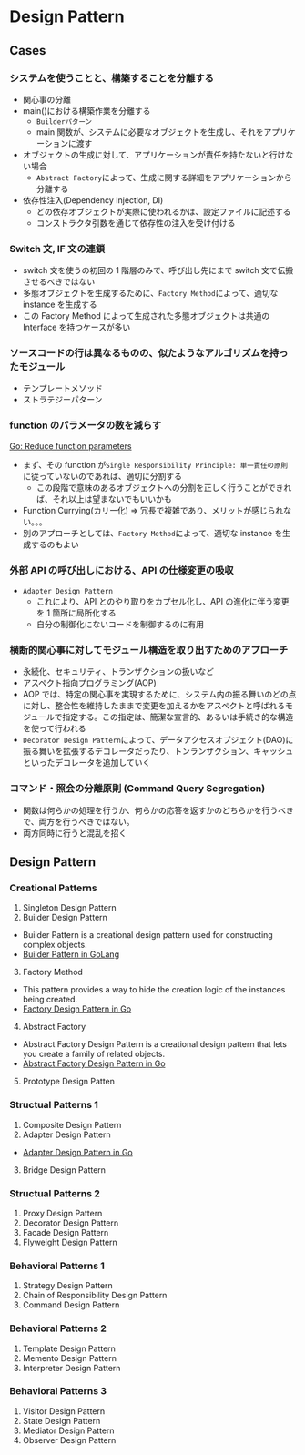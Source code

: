 # Design Pattern

## Cases

### システムを使うことと、構築することを分離する

- 関心事の分離
- main()における構築作業を分離する
  - `Builderパターン`
  - main 関数が、システムに必要なオブジェクトを生成し、それをアプリケーションに渡す
- オブジェクトの生成に対して、アプリケーションが責任を持たないと行けない場合
  - `Abstract Factory`によって、生成に関する詳細をアプリケーションから分離する
- 依存性注入(Dependency Injection, DI)
  - どの依存オブジェクトが実際に使われるかは、設定ファイルに記述する
  - コンストラクタ引数を通じて依存性の注入を受け付ける

### Switch 文, IF 文の連鎖

- switch 文を使うの初回の 1 階層のみで、呼び出し先にまで switch 文で伝搬させるべきではない
- 多態オブジェクトを生成するために、`Factory Method`によって、適切な instance を生成する
- この Factory Method によって生成された多態オブジェクトは共通の Interface を持つケースが多い

### ソースコードの行は異なるものの、似たようなアルゴリズムを持ったモジュール

- テンプレートメソッド
- ストラテジーパターン

### function のパラメータの数を減らす

[Go: Reduce function parameters](https://medium.com/@meeusdylan/go-reduce-function-parameters-19b785a87a59)

- まず、その function が`Single Responsibility Principle: 単一責任の原則` に従っていないのであれば、適切に分割する
  - この段階で意味のあるオブジェクトへの分割を正しく行うことができれば、それ以上は望まないでもいいかも
- Function Currying(カリー化) => 冗長で複雑であり、メリットが感じられない。。。
- 別のアプローチとしては、`Factory Method`によって、適切な instance を生成するのもよい

### 外部 API の呼び出しにおける、API の仕様変更の吸収

- `Adapter Design Pattern`
  - これにより、API とのやり取りをカプセル化し、API の進化に伴う変更を 1 箇所に局所化する
  - 自分の制御化にないコードを制御するのに有用

### 横断的関心事に対してモジュール構造を取り出すためのアプローチ

- 永続化、セキュリティ、トランザクションの扱いなど
- アスペクト指向プログラミング(AOP)
- AOP では、特定の関心事を実現するために、システム内の振る舞いのどの点に対し、整合性を維持したままで変更を加えるかをアスペクトと呼ばれるモジュールで指定する。この指定は、簡潔な宣言的、あるいは手続き的な構造を使って行われる
- `Decorator Design Pattern`によって、データアクセスオブジェクト(DAO)に振る舞いを拡張するデコレータだったり、トンランザクション、キャッシュといったデコレータを追加していく

### コマンド・照会の分離原則 (Command Query Segregation)

- 関数は何らかの処理を行うか、何らかの応答を返すかのどちらかを行うべきで、両方を行うべきではない。
- 両方同時に行うと混乱を招く

## Design Pattern

### Creational Patterns

1. Singleton Design Pattern
2. Builder Design Pattern

- Builder Pattern is a creational design pattern used for constructing complex objects.
- [Builder Pattern in GoLang](https://golangbyexample.com/builder-pattern-golang/)

3. Factory Method

- This pattern provides a way to hide the creation logic of the instances being created.
- [Factory Design Pattern in Go](https://golangbyexample.com/golang-factory-design-pattern/)

4. Abstract Factory

- Abstract Factory Design Pattern is a creational design pattern that lets you create a family of related objects.
- [Abstract Factory Design Pattern in Go
  ](https://golangbyexample.com/abstract-factory-design-pattern-go/)

5. Prototype Design Patten

### Structual Patterns 1

1. Composite Design Pattern
2. Adapter Design Pattern

- [Adapter Design Pattern in Go](https://golangbyexample.com/adapter-design-pattern-go/)

3. Bridge Design Pattern

### Structual Patterns 2

1. Proxy Design Pattern
2. Decorator Design Pattern
3. Facade Design Pattern
4. Flyweight Design Pattern

### Behavioral Patterns 1

1. Strategy Design Pattern
2. Chain of Responsibility Design Pattern
3. Command Design Pattern

### Behavioral Patterns 2

1. Template Design Pattern
2. Memento Design Pattern
3. Interpreter Design Pattern

### Behavioral Patterns 3

1. Visitor Design Pattern
2. State Design Pattern
3. Mediator Design Pattern
4. Observer Design Pattern
